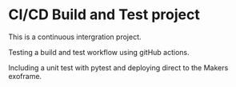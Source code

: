 # CI/CD Build and Test project

This is a continuous intergration project.

Testing a build and test workflow using gitHub actions.

Including a unit test with pytest and deploying direct to the Makers exoframe.
